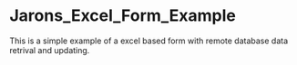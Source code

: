 # Jarons_Excel_Form_Example

This is a simple example of a excel based form with remote database data retrival and updating.
